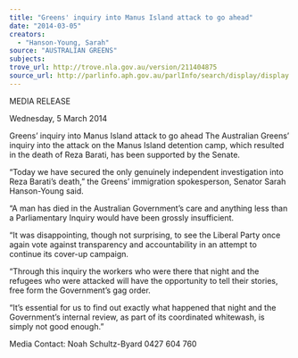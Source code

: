 ```yaml
---
title: "Greens' inquiry into Manus Island attack to go ahead"
date: "2014-03-05"
creators:
  - "Hanson-Young, Sarah"
source: "AUSTRALIAN GREENS"
subjects:
trove_url: http://trove.nla.gov.au/version/211404875
source_url: http://parlinfo.aph.gov.au/parlInfo/search/display/display.w3p;query=Id%3A%22media/pressrel/3036179%22
---
```


 MEDIA RELEASE  

 Wednesday, 5 March 2014  

 Greens’ inquiry into Manus Island attack to go  ahead   The Australian Greens’ inquiry into the attack on the Manus Island detention camp, which resulted  in the death of Reza Barati, has been supported by the Senate.  

 “Today we have secured the only genuinely independent investigation into Reza Barati’s death,” the  Greens’ immigration spokesperson, Senator Sarah Hanson-Young said.  

 “A man has died in the Australian Government’s care and anything less than a Parliamentary Inquiry  would have been grossly insufficient.  

 “It was disappointing, though not surprising, to see the Liberal Party once again vote against  transparency and accountability in an attempt to continue its cover-up campaign.  

 “Through this inquiry the workers who were there that night and the refugees who were attacked  will have the opportunity to tell their stories, free form the Government’s gag order.  

 “It’s essential for us to find out exactly what happened that night and the Government’s internal  review, as part of its coordinated whitewash, is simply not good enough.”  

 

 Media Contact: Noah Schultz-Byard 0427 604 760 

 

